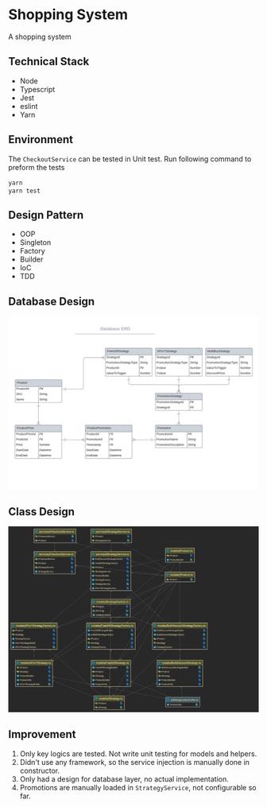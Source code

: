 # Shopping System
A shopping system

## Technical Stack
* Node
* Typescript
* Jest
* eslint
* Yarn

## Environment
The `CheckoutService` can be tested in Unit test.
Run following command to preform the tests
```
yarn
yarn test
```

## Design Pattern
* OOP
* Singleton
* Factory
* Builder
* IoC
* TDD

## Database Design
![ERD](https://raw.githubusercontent.com/eNkru/shopping-system/main/assets/Database%20ER%20diagram.png)

## Class Design
![Class Diagram](https://raw.githubusercontent.com/eNkru/shopping-system/main/assets/Class%20diagram.png)

## Improvement
1. Only key logics are tested. Not write unit testing for models and helpers.
2. Didn't use any framework, so the service injection is manually done in constructor.
3. Only had a design for database layer, no actual implementation.
4. Promotions are manually loaded in `StrategyService`, not configurable so far.